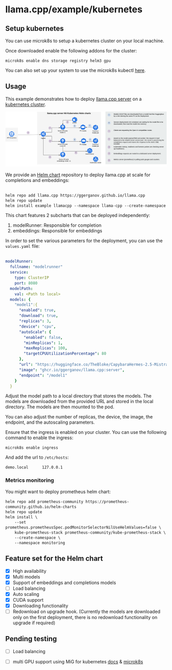 # llama.cpp/example/kubernetes


## Setup kubernetes

You can use microk8s to setup a kubernetes cluster on your local machine. 

Once downloaded enable the following addons for the cluster:

```shell
microk8s enable dns storage registry helm3 gpu
```

You can also set up your system to use the microk8s kubectl [here](https://microk8s.io/docs/working-with-kubectl).


## Usage

This example demonstrates how to deploy [llama.cpp server](../server) on a [kubernetes cluster](https://kubernetes.io).

![llama.cpp.kubernetes.png](llama.cpp.kubernetes.png)

We provide an [Helm chart](https://helm.sh/)  repository to deploy llama.cpp at scale for completions and embeddings:

```shell

helm repo add llama.cpp https://ggerganov.github.io/llama.cpp
helm repo update
helm install example llamacpp --namespace llama-cpp --create-namespace
```

This chart features 2 subcharts that can be deployed independently:
1. modelRunner: Responsible for completion
2. embeddings: Responsible for embeddings

In order to set the various parameters for the deployment, you can use the `values.yaml` file:

```yaml

modelRunner:
  fullname: "modelrunner"
  service:
    type: ClusterIP
    port: 8080
  modelPath: 
    val: <Path to local>
  models: {
    "model1":{
      "enabled": true,
      "download": true,
      "replicas": 3,
      "device": "cpu",
      "autoScale": {
        "enabled": false,
        "minReplicas": 1,
        "maxReplicas": 100,
        "targetCPUUtilizationPercentage": 80
      },
      "url": "https://huggingface.co/TheBloke/CapybaraHermes-2.5-Mistral-7B-GGUF/resolve/main/capybarahermes-2.5-mistral-7b.Q4_0.gguf",
      "image": "ghcr.io/ggerganov/llama.cpp:server",
      "endpoint": "/model1"
    }  
  }

```

Adjust the model path to a local directory that stores the models. The models are downloaded from the provided URL and stored in the local directory. The models are then mounted to the pod.

You can also adjust the number of replicas, the device, the image, the endpoint, and the autoscaling parameters.

Ensure that the ingress is enabled on your cluster. You can use the following command to enable the ingress:

```shell
microk8s enable ingress
```

And add the url to `/etc/hosts`:

```shell
demo.local      127.0.0.1
```


### Metrics monitoring

You might want to deploy prometheus helm chart:

```shell
helm repo add prometheus-community https://prometheus-community.github.io/helm-charts
helm repo update
helm install \
    --set prometheus.prometheusSpec.podMonitorSelectorNilUseHelmValues=false \
    kube-prometheus-stack prometheus-community/kube-prometheus-stack \
    --create-namespace \
    --namespace monitoring
```


## Feature set for the Helm chart

- [x] High availability
- [x] Multi models
- [x] Support of embeddings and completions models
- [ ] Load balancing
- [x] Auto scaling
- [x] CUDA support
- [x] Downloading functionality
- [ ] Redownload on upgrade hook. (Currently the models are downloaded only on the first deployment, there is no redownload functionality on upgrade if required)

## Pending testing

- [ ] Load balancing
- [ ] multi GPU support using MiG for kubernetes [docs](https://docs.nvidia.com/datacenter/tesla/mig-user-guide/index.html) & [microk8s](https://microk8s.io/docs/addon-gpu)



